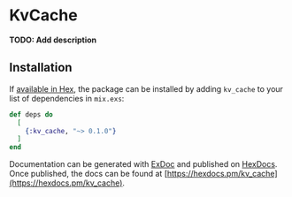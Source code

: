 # KvCache

**TODO: Add description**

## Installation

If [available in Hex](https://hex.pm/docs/publish), the package can be installed
by adding `kv_cache` to your list of dependencies in `mix.exs`:

```elixir
def deps do
  [
    {:kv_cache, "~> 0.1.0"}
  ]
end
```

Documentation can be generated with [ExDoc](https://github.com/elixir-lang/ex_doc)
and published on [HexDocs](https://hexdocs.pm). Once published, the docs can
be found at [https://hexdocs.pm/kv_cache](https://hexdocs.pm/kv_cache).

